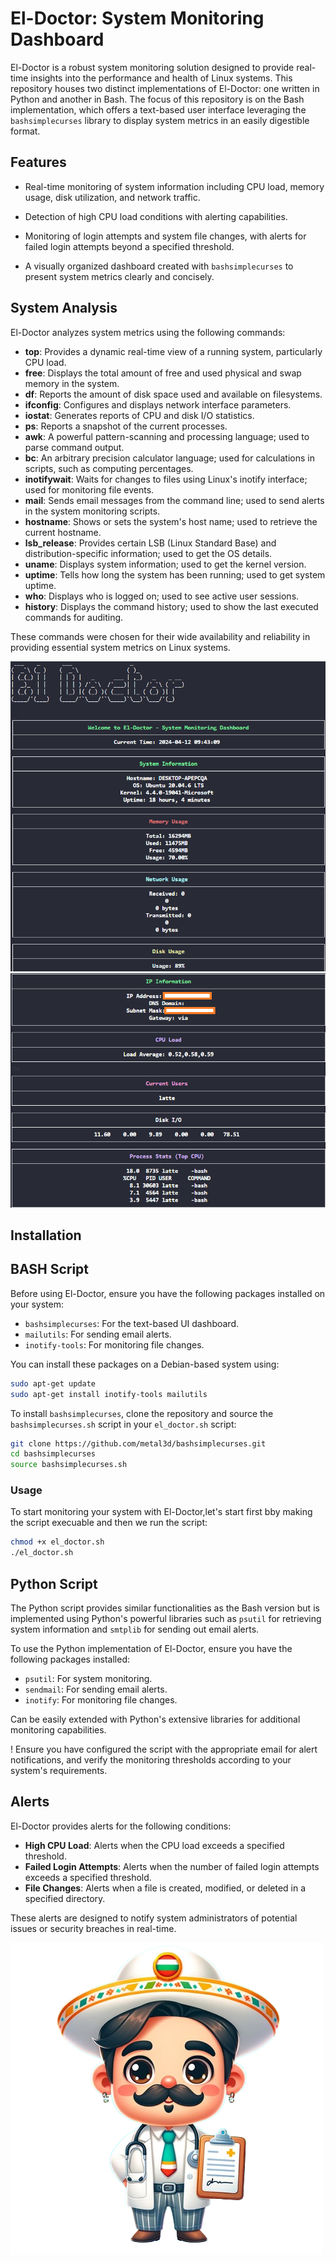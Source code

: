 # El-Doctor: System Monitoring Dashboard

El-Doctor is a robust system monitoring solution designed to provide real-time insights into the performance and health of Linux systems. This repository houses two distinct implementations of El-Doctor: one written in Python and another in Bash. The focus of this repository is on the Bash implementation, which offers a text-based user interface leveraging the `bashsimplecurses` library to display system metrics in an easily digestible format.

## Features

- Real-time monitoring of system information including CPU load, memory usage, disk utilization, and network traffic.
  
- Detection of high CPU load conditions with alerting capabilities.
- Monitoring of login attempts and system file changes, with alerts for failed login attempts beyond a specified threshold.
  
- A visually organized dashboard created with `bashsimplecurses` to present system metrics clearly and concisely.

## System Analysis
El-Doctor analyzes system metrics using the following commands:

- **top**: Provides a dynamic real-time view of a running system, particularly CPU load.
- **free**: Displays the total amount of free and used physical and swap memory in the system.
- **df**: Reports the amount of disk space used and available on filesystems.
- **ifconfig**: Configures and displays network interface parameters.
- **iostat**: Generates reports of CPU and disk I/O statistics.
- **ps**: Reports a snapshot of the current processes.
- **awk**: A powerful pattern-scanning and processing language; used to parse command output.
- **bc**: An arbitrary precision calculator language; used for calculations in scripts, such as computing percentages.
- **inotifywait**: Waits for changes to files using Linux's inotify interface; used for monitoring file events.
- **mail**: Sends email messages from the command line; used to send alerts in the system monitoring scripts.
- **hostname**: Shows or sets the system's host name; used to retrieve the current hostname.
- **lsb_release**: Provides certain LSB (Linux Standard Base) and distribution-specific information; used to get the OS details.
- **uname**: Displays system information; used to get the kernel version.
- **uptime**: Tells how long the system has been running; used to get system uptime.
- **who**: Displays who is logged on; used to see active user sessions.
- **history**: Displays the command history; used to show the last executed commands for auditing.

These commands were chosen for their wide availability and reliability in providing essential system metrics on Linux systems.

![alt text](assets/sys_info.png)
![alt text](assets/sys_info2.png)

## Installation

## BASH Script
Before using El-Doctor, ensure you have the following packages installed on your system:

- `bashsimplecurses`: For the text-based UI dashboard.
- `mailutils`: For sending email alerts.
- `inotify-tools`: For monitoring file changes.

You can install these packages on a Debian-based system using:

```sh
sudo apt-get update
sudo apt-get install inotify-tools mailutils
```

To install `bashsimplecurses`, clone the repository and source the `bashsimplecurses.sh` script in your `el_doctor.sh` script:

```sh
git clone https://github.com/metal3d/bashsimplecurses.git
cd bashsimplecurses
source bashsimplecurses.sh
```

### Usage
To start monitoring your system with El-Doctor,let's start first bby making the script execuable and then we run the script:

```sh
chmod +x el_doctor.sh
./el_doctor.sh
```
## Python Script

The Python script provides similar functionalities as the Bash version but is implemented using Python's powerful libraries such as `psutil` for retrieving system information and `smtplib` for sending out email alerts.

To use the Python implementation of El-Doctor, ensure you have the following packages installed:

- `psutil`: For system monitoring.
- `sendmail`: For sending email alerts.
- `inotify`: For monitoring file changes.

 Can be easily extended with Python's extensive libraries for additional monitoring capabilities.


 ! Ensure you have configured the script with the appropriate email for alert notifications, and verify the monitoring thresholds according to your system's requirements.

## Alerts
El-Doctor provides alerts for the following conditions:

- **High CPU Load**: Alerts when the CPU load exceeds a specified threshold.
- **Failed Login Attempts**: Alerts when the number of failed login attempts exceeds a specified threshold.
- **File Changes**: Alerts when a file is created, modified, or deleted in a specified directory.

These alerts are designed to notify system administrators of potential issues or security breaches in real-time.


![alt text](assets/el_doctor.png)
